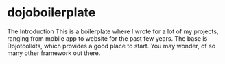 dojoboilerplate
===============

The Introduction
This is a boilerplate where I wrote for a lot of my projects, ranging from mobile app to website for the past few years. The base is Dojotoolkits, which provides a good place to start. You may wonder, of so many other framework out there. 
